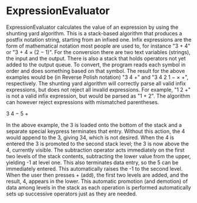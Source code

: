 # ExpressionEvaluator

ExpressionEvaluator calculates the value of an expression by using the shunting yard algorithm. This is a stack-based algorithm that produces a postfix notation string, starting from an infixed one. Infix expressions are the form of mathematical notation most people are used to, for instance "3 + 4" or "3 + 4 × (2 − 1)". For the conversion there are two text variables (strings), the input and the output. There is also a stack that holds operators not yet added to the output queue. To convert, the program reads each symbol in order and does something based on that symbol. The result for the above examples would be (in Reverse Polish notation) "3 4 +" and "3 4 2 1 − × +", respectively.
The shunting yard algorithm will correctly parse all valid infix expressions, but does not reject all invalid expressions. For example, "1 2 +" is not a valid infix expression, but would be parsed as "1 + 2". The algorithm can however reject expressions with mismatched parentheses.

3 4 − 5 +

In the above example, the 3 is loaded onto the bottom of the stack and a separate special keypress terminates that entry. Without this action, the 4 would append to the 3, giving 34, which is not desired. When the 4 is entered the 3 is promoted to the second stack level; the 3 is now above the 4, currently visible. The subtraction operator acts immediately on the first two levels of the stack contents, subtracting the lower value from the upper, yielding -1 at level one. This also terminates data entry, so the 5 can be immediately entered. This automatically raises the -1 to the second level. When the user then presses + (add), the first two levels are added, and the result, 4, appears in the lower. This automatic promotion (and demotion) of data among levels in the stack as each operation is performed automatically sets up successive operators just as they are needed.

